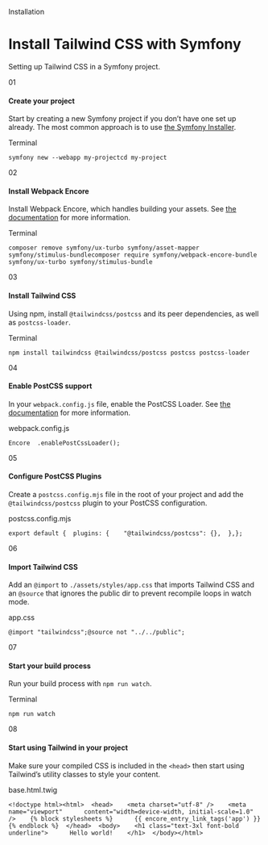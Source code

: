 Installation

# Install Tailwind CSS with Symfony

Setting up Tailwind CSS in a Symfony project.

01

#### Create your project

Start by creating a new Symfony project if you don’t have one set up already. The most common approach is to use [the Symfony Installer](https://symfony.com/download).

Terminal

```
symfony new --webapp my-projectcd my-project
```

02

#### Install Webpack Encore

Install Webpack Encore, which handles building your assets. See [the documentation](https://symfony.com/doc/current/frontend.html) for more information.

Terminal

```
composer remove symfony/ux-turbo symfony/asset-mapper symfony/stimulus-bundlecomposer require symfony/webpack-encore-bundle symfony/ux-turbo symfony/stimulus-bundle
```

03

#### Install Tailwind CSS

Using npm, install `@tailwindcss/postcss` and its peer dependencies, as well as `postcss-loader`.

Terminal

```
npm install tailwindcss @tailwindcss/postcss postcss postcss-loader
```

04

#### Enable PostCSS support

In your `webpack.config.js` file, enable the PostCSS Loader. See [the documentation](https://symfony.com/doc/current/frontend/encore/postcss.html) for more information.

webpack.config.js

```
Encore  .enablePostCssLoader();
```

05

#### Configure PostCSS Plugins

Create a `postcss.config.mjs` file in the root of your project and add the `@tailwindcss/postcss` plugin to your PostCSS configuration.

postcss.config.mjs

```
export default {  plugins: {    "@tailwindcss/postcss": {},  },};
```

06

#### Import Tailwind CSS

Add an `@import` to `./assets/styles/app.css` that imports Tailwind CSS and an `@source` that ignores the public dir to prevent recompile loops in watch mode.

app.css

```
@import "tailwindcss";@source not "../../public";
```

07

#### Start your build process

Run your build process with `npm run watch`.

Terminal

```
npm run watch
```

08

#### Start using Tailwind in your project

Make sure your compiled CSS is included in the `<head>` then start using Tailwind’s utility classes to style your content.

base.html.twig

```
<!doctype html><html>  <head>    <meta charset="utf-8" />    <meta      name="viewport"      content="width=device-width, initial-scale=1.0"    />    {% block stylesheets %}      {{ encore_entry_link_tags('app') }}    {% endblock %}  </head>  <body>    <h1 class="text-3xl font-bold underline">      Hello world!    </h1>  </body></html>
```
